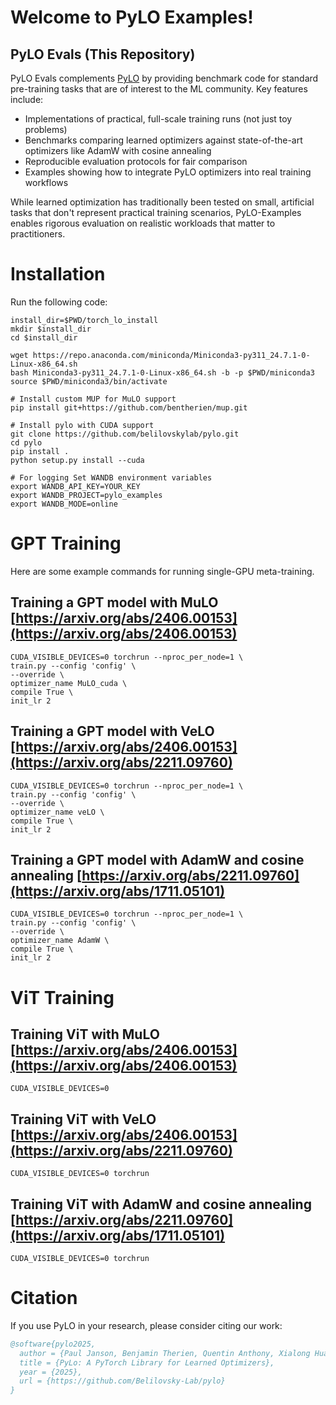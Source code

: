 # Welcome to PyLO Examples!


## PyLO Evals (This Repository)

PyLO Evals complements [PyLO](https://github.com/Belilovsky-Lab/pylo) by providing benchmark code for standard pre-training tasks that are of interest to the ML community. Key features include:

- Implementations of practical, full-scale training runs (not just toy problems)
- Benchmarks comparing learned optimizers against state-of-the-art optimizers like AdamW with cosine annealing
- Reproducible evaluation protocols for fair comparison
- Examples showing how to integrate PyLO optimizers into real training workflows

While learned optimization has traditionally been tested on small, artificial tasks that don't represent practical training scenarios, PyLO-Examples enables rigorous evaluation on realistic workloads that matter to practitioners.



# Installation 

Run the following code:
```
install_dir=$PWD/torch_lo_install
mkdir $install_dir
cd $install_dir

wget https://repo.anaconda.com/miniconda/Miniconda3-py311_24.7.1-0-Linux-x86_64.sh
bash Miniconda3-py311_24.7.1-0-Linux-x86_64.sh -b -p $PWD/miniconda3
source $PWD/miniconda3/bin/activate

# Install custom MUP for MuLO support
pip install git+https://github.com/bentherien/mup.git

# Install pylo with CUDA support
git clone https://github.com/belilovskylab/pylo.git
cd pylo
pip install .
python setup.py install --cuda 

# For logging Set WANDB environment variables
export WANDB_API_KEY=YOUR_KEY
export WANDB_PROJECT=pylo_examples
export WANDB_MODE=online

```

# GPT Training

Here are some example commands for running single-GPU meta-training.


## Training a GPT model with MuLO [https://arxiv.org/abs/2406.00153](https://arxiv.org/abs/2406.00153)
```
CUDA_VISIBLE_DEVICES=0 torchrun --nproc_per_node=1 \
train.py --config 'config' \
--override \
optimizer_name MuLO_cuda \
compile True \
init_lr 2
```

## Training a GPT model with VeLO [https://arxiv.org/abs/2406.00153](https://arxiv.org/abs/2211.09760)
```
CUDA_VISIBLE_DEVICES=0 torchrun --nproc_per_node=1 \
train.py --config 'config' \
--override \
optimizer_name veLO \
compile True \
init_lr 2
```

## Training a GPT model with AdamW and cosine annealing [https://arxiv.org/abs/2211.09760](https://arxiv.org/abs/1711.05101)
```
CUDA_VISIBLE_DEVICES=0 torchrun --nproc_per_node=1 \
train.py --config 'config' \
--override \
optimizer_name AdamW \
compile True \
init_lr 2
```

# ViT Training

## Training ViT with MuLO [https://arxiv.org/abs/2406.00153](https://arxiv.org/abs/2406.00153)
```
CUDA_VISIBLE_DEVICES=0 
```

## Training ViT with VeLO [https://arxiv.org/abs/2406.00153](https://arxiv.org/abs/2211.09760)
```
CUDA_VISIBLE_DEVICES=0 torchrun 
```

## Training ViT with AdamW and cosine annealing [https://arxiv.org/abs/2211.09760](https://arxiv.org/abs/1711.05101)
```
CUDA_VISIBLE_DEVICES=0 torchrun 
```


# Citation

If you use PyLO in your research, please consider citing our work:

```bibtex
@software{pylo2025,
  author = {Paul Janson, Benjamin Therien, Quentin Anthony, Xialong Huang, Abhinav Moudgil and Eugene Belilovsky},
  title = {PyLo: A PyTorch Library for Learned Optimizers},
  year = {2025},
  url = {https://github.com/Belilovsky-Lab/pylo}
}
```
